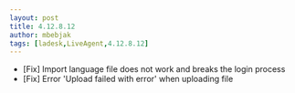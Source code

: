 ```yaml
---
layout: post
title: 4.12.8.12
author: mbebjak
tags: [ladesk,LiveAgent,4.12.8.12]
---
```


- [Fix] Import language file does not work and breaks the login process
- [Fix] Error 'Upload failed with error' when uploading file
